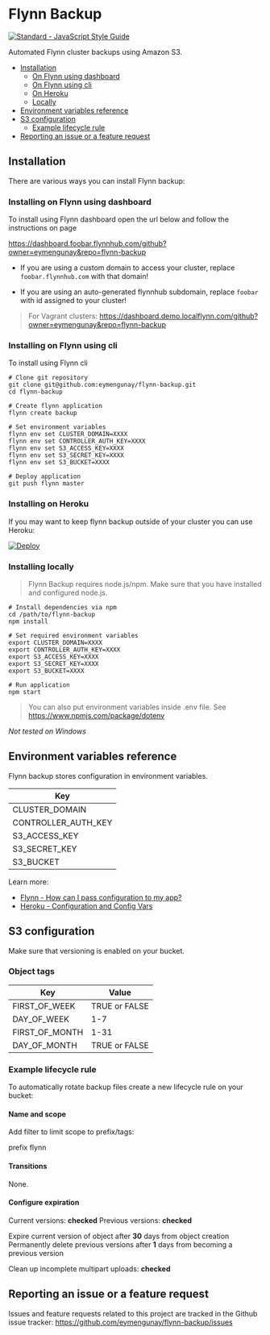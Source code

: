 # Flynn Backup

[![Standard - JavaScript Style Guide](https://cdn.rawgit.com/feross/standard/master/badge.svg)](https://github.com/feross/standard)

Automated Flynn cluster backups using Amazon S3.

- [Installation](#installation)
  + [On Flynn using dashboard](#installing-on-flynn-using-dashboard)
  + [On Flynn using cli](#installing-on-flynn-using-cli)
  + [On Heroku](#installing-on-heroku)
  + [Locally](#installing-locally)
- [Environment variables reference](#environment-variables-reference)
- [S3 configuration](#s3-configuration)
  + [Example lifecycle rule](#example-lifecycle-rule)
- [Reporting an issue or a feature request](#reporting-an-issue-or-a-feature-request)

## Installation

There are various ways you can install Flynn backup:

### Installing on Flynn using dashboard

To install using Flynn dashboard open the url below and follow the instructions on page

https://dashboard.foobar.flynnhub.com/github?owner=eymengunay&repo=flynn-backup

- If you are using a custom domain to access your cluster, replace `foobar.flynnhub.com` with that domain!

- If you are using an auto-generated flynnhub subdomain, replace `foobar` with id assigned to your cluster!

> For Vagrant clusters: https://dashboard.demo.localflynn.com/github?owner=eymengunay&repo=flynn-backup

### Installing on Flynn using cli

To install using Flynn cli

```
# Clone git repository
git clone git@github.com:eymengunay/flynn-backup.git
cd flynn-backup

# Create flynn application
flynn create backup

# Set environment variables
flynn env set CLUSTER_DOMAIN=XXXX
flynn env set CONTROLLER_AUTH_KEY=XXXX
flynn env set S3_ACCESS_KEY=XXXX
flynn env set S3_SECRET_KEY=XXXX
flynn env set S3_BUCKET=XXXX

# Deploy application
git push flynn master
```

### Installing on Heroku

If you may want to keep flynn backup outside of your cluster you can use Heroku:

[![Deploy](https://www.herokucdn.com/deploy/button.png)](https://heroku.com/deploy?template=https://github.com/eymengunay/flynn-backup)

### Installing locally

> Flynn Backup requires node.js/npm. Make sure that you have installed and configured node.js.

```
# Install dependencies via npm
cd /path/to/flynn-backup
npm install

# Set required environment variables
export CLUSTER_DOMAIN=XXXX
export CONTROLLER_AUTH_KEY=XXXX
export S3_ACCESS_KEY=XXXX
export S3_SECRET_KEY=XXXX
export S3_BUCKET=XXXX

# Run application
npm start
```

> You can also put environment variables inside .env file. See https://www.npmjs.com/package/dotenv


*Not tested on Windows*


## Environment variables reference

Flynn backup stores configuration in environment variables.

| Key                  |
|----------------------|
| CLUSTER_DOMAIN       |
| CONTROLLER_AUTH_KEY  |
| S3_ACCESS_KEY        |
| S3_SECRET_KEY        |
| S3_BUCKET            |

Learn more:

* [Flynn - How can I pass configuration to my app?](https://flynn.io/docs/faq/how-can-i-pass-configuration-to-my-app)
* [Heroku - Configuration and Config Vars](https://devcenter.heroku.com/articles/config-vars)

## S3 configuration

Make sure that versioning is enabled on your bucket.

### Object tags

| Key                  | Value         |
|----------------------|---------------|
| FIRST_OF_WEEK        | TRUE or FALSE |
| DAY_OF_WEEK          | 1-7           |
| FIRST_OF_MONTH       | 1-31          |
| DAY_OF_MONTH         | TRUE or FALSE |

### Example lifecycle rule

To automatically rotate backup files create a new lifecycle rule on your bucket:

#### Name and scope

Add filter to limit scope to prefix/tags:

prefix flynn

#### Transitions

None.

#### Configure expiration

Current versions: **checked**
Previous versions: **checked**

Expire current version of object after **30** days from object creation
Permanently delete previous versions after **1** days from becoming a previous version

Clean up incomplete multipart uploads: **checked**

## Reporting an issue or a feature request

Issues and feature requests related to this project are tracked in the Github issue tracker: https://github.com/eymengunay/flynn-backup/issues
